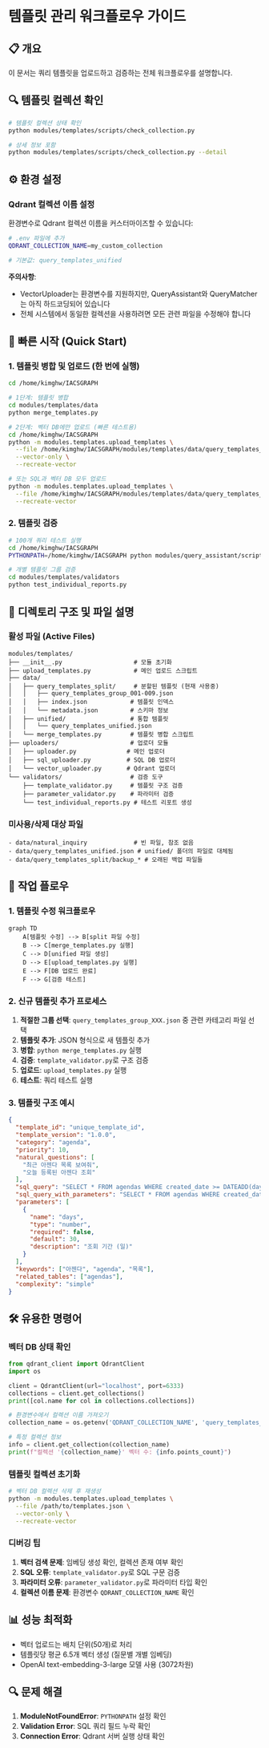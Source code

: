 # 템플릿 관리 워크플로우 가이드

## 📋 개요
이 문서는 쿼리 템플릿을 업로드하고 검증하는 전체 워크플로우를 설명합니다.

## 🔍 템플릿 컬렉션 확인
```bash
# 템플릿 컬렉션 상태 확인
python modules/templates/scripts/check_collection.py

# 상세 정보 포함
python modules/templates/scripts/check_collection.py --detail
```

## ⚙️ 환경 설정

### Qdrant 컬렉션 이름 설정
환경변수로 Qdrant 컬렉션 이름을 커스터마이즈할 수 있습니다:

```bash
# .env 파일에 추가
QDRANT_COLLECTION_NAME=my_custom_collection

# 기본값: query_templates_unified
```

**주의사항**: 
- VectorUploader는 환경변수를 지원하지만, QueryAssistant와 QueryMatcher는 아직 하드코딩되어 있습니다
- 전체 시스템에서 동일한 컬렉션을 사용하려면 모든 관련 파일을 수정해야 합니다

## 🚀 빠른 시작 (Quick Start)

### 1. 템플릿 병합 및 업로드 (한 번에 실행)
```bash
cd /home/kimghw/IACSGRAPH

# 1단계: 템플릿 병합
cd modules/templates/data
python merge_templates.py

# 2단계: 벡터 DB에만 업로드 (빠른 테스트용)
cd /home/kimghw/IACSGRAPH
python -m modules.templates.upload_templates \
  --file /home/kimghw/IACSGRAPH/modules/templates/data/query_templates_unified.json \
  --vector-only \
  --recreate-vector

# 또는 SQL과 벡터 DB 모두 업로드
python -m modules.templates.upload_templates \
  --file /home/kimghw/IACSGRAPH/modules/templates/data/query_templates_unified.json \
  --recreate-vector
```

### 2. 템플릿 검증
```bash
# 100개 쿼리 테스트 실행
cd /home/kimghw/IACSGRAPH
PYTHONPATH=/home/kimghw/IACSGRAPH python modules/query_assistant/scripts/test_100_queries.py

# 개별 템플릿 그룹 검증
cd modules/templates/validators
python test_individual_reports.py
```

## 📁 디렉토리 구조 및 파일 설명

### 활성 파일 (Active Files)
```
modules/templates/
├── __init__.py                    # 모듈 초기화
├── upload_templates.py            # 메인 업로드 스크립트
├── data/
│   ├── query_templates_split/     # 분할된 템플릿 (현재 사용중)
│   │   ├── query_templates_group_001-009.json
│   │   ├── index.json            # 템플릿 인덱스
│   │   └── metadata.json         # 스키마 정보
│   ├── unified/                  # 통합 템플릿
│   │   └── query_templates_unified.json
│   └── merge_templates.py        # 템플릿 병합 스크립트
├── uploaders/                    # 업로더 모듈
│   ├── uploader.py              # 메인 업로더
│   ├── sql_uploader.py          # SQL DB 업로더
│   └── vector_uploader.py       # Qdrant 업로더
└── validators/                   # 검증 도구
    ├── template_validator.py     # 템플릿 구조 검증
    ├── parameter_validator.py    # 파라미터 검증
    └── test_individual_reports.py # 테스트 리포트 생성
```

### 미사용/삭제 대상 파일
```
- data/natural_inquiry             # 빈 파일, 참조 없음
- data/query_templates_unified.json # unified/ 폴더의 파일로 대체됨
- data/query_templates_split/backup_* # 오래된 백업 파일들
```

## 🔄 작업 플로우

### 1. 템플릿 수정 워크플로우
```mermaid
graph TD
    A[템플릿 수정] --> B[split 파일 수정]
    B --> C[merge_templates.py 실행]
    C --> D[unified 파일 생성]
    D --> E[upload_templates.py 실행]
    E --> F[DB 업로드 완료]
    F --> G[검증 테스트]
```

### 2. 신규 템플릿 추가 프로세스
1. **적절한 그룹 선택**: `query_templates_group_XXX.json` 중 관련 카테고리 파일 선택
2. **템플릿 추가**: JSON 형식으로 새 템플릿 추가
3. **병합**: `python merge_templates.py` 실행
4. **검증**: `template_validator.py`로 구조 검증
5. **업로드**: `upload_templates.py` 실행
6. **테스트**: 쿼리 테스트 실행

### 3. 템플릿 구조 예시
```json
{
  "template_id": "unique_template_id",
  "template_version": "1.0.0",
  "category": "agenda",
  "priority": 10,
  "natural_questions": [
    "최근 아젠다 목록 보여줘",
    "오늘 등록된 아젠다 조회"
  ],
  "sql_query": "SELECT * FROM agendas WHERE created_date >= DATEADD(day, -30, GETDATE())",
  "sql_query_with_parameters": "SELECT * FROM agendas WHERE created_date >= DATEADD(day, -{days}, GETDATE())",
  "parameters": [
    {
      "name": "days",
      "type": "number",
      "required": false,
      "default": 30,
      "description": "조회 기간 (일)"
    }
  ],
  "keywords": ["아젠다", "agenda", "목록"],
  "related_tables": ["agendas"],
  "complexity": "simple"
}
```

## 🛠️ 유용한 명령어

### 벡터 DB 상태 확인
```python
from qdrant_client import QdrantClient
import os

client = QdrantClient(url="localhost", port=6333)
collections = client.get_collections()
print([col.name for col in collections.collections])

# 환경변수에서 컬렉션 이름 가져오기
collection_name = os.getenv('QDRANT_COLLECTION_NAME', 'query_templates_unified')

# 특정 컬렉션 정보
info = client.get_collection(collection_name)
print(f"컬렉션 '{collection_name}' 벡터 수: {info.points_count}")
```

### 템플릿 컬렉션 초기화
```bash
# 벡터 DB 컬렉션 삭제 후 재생성
python -m modules.templates.upload_templates \
  --file /path/to/templates.json \
  --vector-only \
  --recreate-vector
```

### 디버깅 팁
1. **벡터 검색 문제**: 임베딩 생성 확인, 컬렉션 존재 여부 확인
2. **SQL 오류**: `template_validator.py`로 SQL 구문 검증
3. **파라미터 오류**: `parameter_validator.py`로 파라미터 타입 확인
4. **컬렉션 이름 문제**: 환경변수 `QDRANT_COLLECTION_NAME` 확인

## 📊 성능 최적화
- 벡터 업로드는 배치 단위(50개)로 처리
- 템플릿당 평균 6.5개 벡터 생성 (질문별 개별 임베딩)
- OpenAI text-embedding-3-large 모델 사용 (3072차원)

## 🔍 문제 해결
1. **ModuleNotFoundError**: `PYTHONPATH` 설정 확인
2. **Validation Error**: SQL 쿼리 필드 누락 확인
3. **Connection Error**: Qdrant 서버 실행 상태 확인